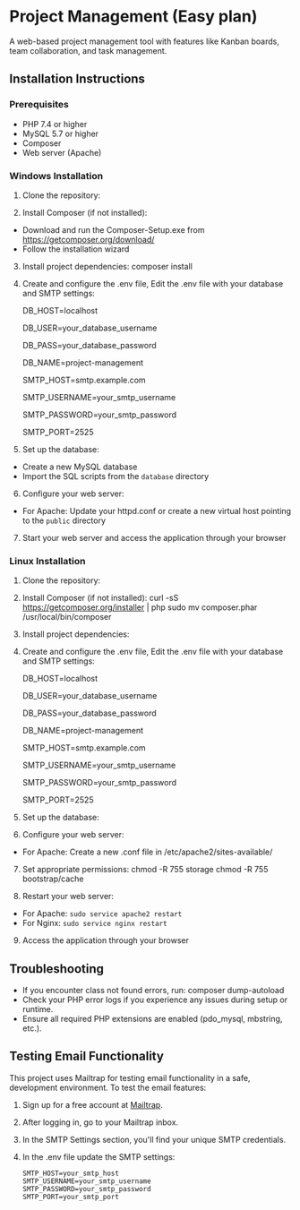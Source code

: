 # Project Management (Easy plan)

A web-based project management tool with features like Kanban boards, team collaboration, and task management.

## Installation Instructions

### Prerequisites

- PHP 7.4 or higher
- MySQL 5.7 or higher
- Composer
- Web server (Apache)

### Windows Installation

1. Clone the repository:
  
2. Install Composer (if not installed):
- Download and run the Composer-Setup.exe from https://getcomposer.org/download/
- Follow the installation wizard

3. Install project dependencies:  composer install
4. Create and configure the .env file, Edit the .env file with your database and SMTP settings:
   
      DB_HOST=localhost

      DB_USER=your_database_username

      DB_PASS=your_database_password

      DB_NAME=project-management

      SMTP_HOST=smtp.example.com

      SMTP_USERNAME=your_smtp_username

      SMTP_PASSWORD=your_smtp_password

      SMTP_PORT=2525

6. Set up the database:
- Create a new MySQL database
- Import the SQL scripts from the `database` directory

6. Configure your web server:
- For Apache: Update your httpd.conf or create a new virtual host pointing to the `public` directory

7. Start your web server and access the application through your browser

   

### Linux Installation

1. Clone the repository:

2. Install Composer (if not installed):
   curl -sS https://getcomposer.org/installer | php
   sudo mv composer.phar /usr/local/bin/composer
3. Install project dependencies:
   
4. Create and configure the .env file, Edit the .env file with your database and SMTP settings:
   
      DB_HOST=localhost

      DB_USER=your_database_username

      DB_PASS=your_database_password

      DB_NAME=project-management

      SMTP_HOST=smtp.example.com

      SMTP_USERNAME=your_smtp_username

      SMTP_PASSWORD=your_smtp_password

      SMTP_PORT=2525

  

5. Set up the database:

   
6. Configure your web server:
- For Apache: Create a new .conf file in /etc/apache2/sites-available/

7. Set appropriate permissions:
    chmod -R 755 storage
   chmod -R 755 bootstrap/cache
   
8. Restart your web server:
- For Apache: `sudo service apache2 restart`
- For Nginx: `sudo service nginx restart`

9. Access the application through your browser

## Troubleshooting

- If you encounter class not found errors, run:
   composer dump-autoload
- Check your PHP error logs if you experience any issues during setup or runtime.
- Ensure all required PHP extensions are enabled (pdo_mysql, mbstring, etc.).



## Testing Email Functionality

This project uses Mailtrap for testing email functionality in a safe, development environment. To test the email features:

1. Sign up for a free account at [Mailtrap](https://mailtrap.io/).

2. After logging in, go to your Mailtrap inbox.

3. In the SMTP Settings section, you'll find your unique SMTP credentials.

4. In the .env file update the SMTP settings:

       SMTP_HOST=your_smtp_host
       SMTP_USERNAME=your_smtp_username
       SMTP_PASSWORD=your_smtp_password
       SMTP_PORT=your_smtp_port
    


